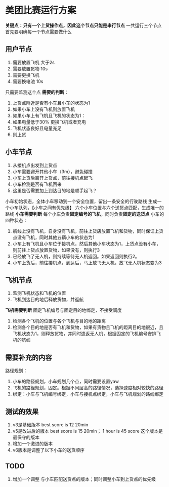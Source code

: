 # 美团比赛运行方案
**关键点：只有一个上货操作点，因此这个节点只能是串行节点**
 一共运行三个节点
 首先要明确每一个节点需要做什么

## 用户节点
1. 需要放置飞机 大于2s
2. 需要放置货物 10s
3. 需要更换飞机
4. 需要换电池 10s

只需要监测这个点
**需要的判断**：
1. 上货点附近是否有小车且小车的状态为1
2. 如果小车上没有飞机则放置飞机
3. 如果小车上有飞机且飞机的状态为1：
4. 如果电量低于30% 更换飞机或者充电
5. 飞机状态良好且电量充足
6. 则上货

## 小车节点
1. 从接机点出发到上货点
2. 小车需要避开其他小车（3m），避免碰撞
3. 小车上货后离开上货点，前往接机点起飞
4. 小车检测是否有飞机回来
5. 这里是否需要加上到达目的地是顺手起飞？

小车初始状态，全体小车移动到一个安全位置，留出一条安全的行驶路线
生成一个小车队列，【小车之间有优先级】
六个小车位置与六个送货点匹配，生成唯一的路线
**小车需要判断**
每个小车负责**固定编号的飞机**，同时负责**固定的送货点**
小车的四种状态：
1. 航线上没有飞机，自身没有飞机，前往上货店放置飞机和货物，同时保证上货点没有飞机，同时其他五辆小车的状态为1
2. 小车上有飞机且小车位于接机点，然后其他小车状态为1，上货点没有小车，则前往上货点放置货物，如果没有，则执行3
3. 已经放飞了无人机，则持续等待无人机返回。如果返回则执行2。
4. 小车上货后，前往接机点，到达后，马上放飞无人机，放飞无人机状态变为3

## 飞机节点
1. 监测飞机状态和飞机的位置
2. 飞机到达目的地后释放货物，并返航

**飞机需要判断**
固定飞机编号与固定目的地绑定，不接受调度
1. 检测各个飞机的位置与各个飞机与目的地的距离
2. 检测各个目的地是否有飞机和货物，如果有货物且飞机的距离目的地很近，且飞机状态为1，则释放货物，并同时遣返无人机，根据固定的飞机编号安排飞机的航线


## 需要补充的内容
路径规划：
1. 小车的路径规划，小车规划几个点，同时需要设置yaw
2. 飞机的路径规划，固定。根据不同层高的路径情况，选择速度相对较快的路径
3. 绑定：小车与飞机编号绑定，小车与接机点绑定，小车与飞机规划的路线绑定

## 测试的效果
1. v3是基础版本 best score is 12 20min
2. v5是改进后的版本 best score is 15 20min； 1 hour is 45 score 这个版本是最保守的版本
3. 增加一个激进的版本
4. v6版本是调整了以下小车的送货顺序

## TODO
1. 增加一个调整 与小车匹配送货点的版本；同时调整小车到上货点的优先级

